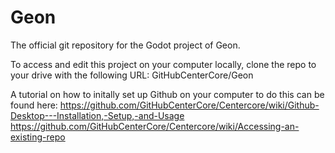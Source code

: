# Geon
 The official git repository for the Godot project of Geon.
 
 To access and edit this project on your computer locally, clone the repo to your drive with the following URL:
 GitHubCenterCore/Geon
 
 A tutorial on how to initally set up Github on your computer to do this can be found here:
 https://github.com/GitHubCenterCore/Centercore/wiki/Github-Desktop---Installation,-Setup,-and-Usage
 https://github.com/GitHubCenterCore/Centercore/wiki/Accessing-an-existing-repo
